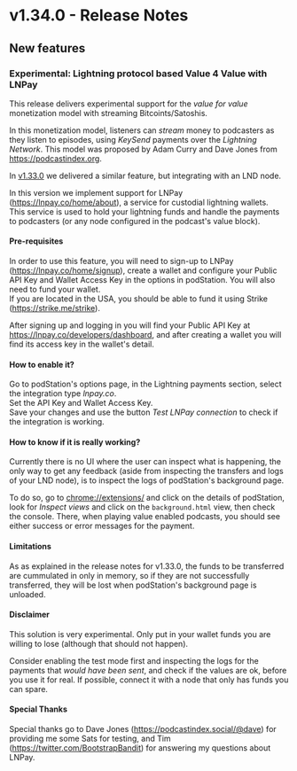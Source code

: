 # v1.34.0 - Release Notes

## New features

### Experimental: Lightning protocol based Value 4 Value with LNPay

This release delivers experimental support for the _value for value_ monetization model with streaming Bitcoints/Satoshis.

In this monetization model, listeners can _stream_ money to podcasters as they listen to episodes, using _KeySend_ payments over the _Lightning Network_. This model was proposed by Adam Curry and Dave Jones from https://podcastindex.org.

In [v1.33.0](./v1.33.0.md) we delivered a similar feature, but integrating with an LND node.

In this version we implement support for LNPay (<https://lnpay.co/home/about>), a service for custodial lightning wallets.  
This service is used to hold your lightning funds and handle the payments to podcasters (or any node configured in the podcast's value block).

#### Pre-requisites

In order to use this feature, you will need to sign-up to LNPay (https://lnpay.co/home/signup), create a wallet and configure your Public API Key and Wallet Access Key in the options in podStation.
You will also need to fund your wallet.  
If you are located in the USA, you should be able to fund it using Strike (<https://strike.me/strike>).  

After signing up and logging in you will find your Public API Key at <https://lnpay.co/developers/dashboard>, and after creating a wallet you will find its access key in the wallet's detail.

#### How to enable it?

Go to podStation's options page, in the Lightning payments section, select the integration type _lnpay.co_.  
Set the API Key and Wallet Access Key.  
Save your changes and use the button _Test LNPay connection_ to check if the integration is working.

#### How to know if it is really working?

Currently there is no UI where the user can inspect what is happening, the only way to get any feedback (aside from inspecting the transfers and logs of your LND node), is to inspect the logs of podStation's background page.

To do so, go to <chrome://extensions/> and click on the details of podStation, look for _Inspect views_ and click on the `background.html` view, then check the console. There, when playing value enabled podcasts, you should see either success or error messages for the payment.

#### Limitations

As as explained in the release notes for v1.33.0, the funds to be transferred are cummulated in only in memory, so if they are not successfully transferred, they will be lost when podStation's background page is unloaded.

#### Disclaimer

This solution is very experimental. Only put in your wallet funds you are willing to lose (although that should not happen).

Consider enabling the test mode first and inspecting the logs for the payments that _would have been sent_, and check if the values are ok, before you use it for real. If possible, connect it with a node that only has funds you can spare.

#### Special Thanks

Special thanks go to Dave Jones (<https://podcastindex.social/@dave>) for providing me some Sats for testing, and Tim (<https://twitter.com/BootstrapBandit>) for answering my questions about LNPay.
